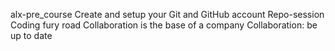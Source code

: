 alx-pre_course Create and setup your Git and GitHub account Repo-session Coding fury road Collaboration is the base of a company Collaboration: be up to date
